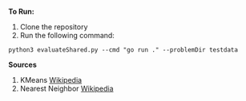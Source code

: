 **To Run:**
1. Clone the repository
2. Run the following command:

```python3 evaluateShared.py --cmd "go run ." --problemDir testdata```

**Sources**
1. KMeans
   [Wikipedia](https://en.wikipedia.org/wiki/K-means_clustering)
2. Nearest Neighbor
    [Wikipedia](https://en.wikipedia.org/wiki/Nearest_neighbour_algorithm)